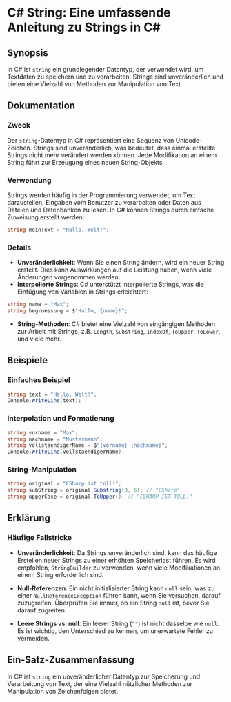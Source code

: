 <!--
Meta Description: # C# String: Eine umfassende Anleitung zu Strings in C# ## Synopsis In C# ist `string` ein grundlegender Datentyp, der verwendet wird, um Textdaten zu...
Meta Keywords: string, strings, csharp, ist, ein
-->

# C# String: Eine umfassende Anleitung zu Strings in C#

## Synopsis
In C# ist `string` ein grundlegender Datentyp, der verwendet wird, um Textdaten zu speichern und zu verarbeiten. Strings sind unveränderlich und bieten eine Vielzahl von Methoden zur Manipulation von Text.

## Dokumentation
### Zweck
Der `string`-Datentyp in C# repräsentiert eine Sequenz von Unicode-Zeichen. Strings sind unveränderlich, was bedeutet, dass einmal erstellte Strings nicht mehr verändert werden können. Jede Modifikation an einem String führt zur Erzeugung eines neuen String-Objekts.

### Verwendung
Strings werden häufig in der Programmierung verwendet, um Text darzustellen, Eingaben vom Benutzer zu verarbeiten oder Daten aus Dateien und Datenbanken zu lesen. In C# können Strings durch einfache Zuweisung erstellt werden:

```csharp
string meinText = "Hallo, Welt!";
```

### Details
- **Unveränderlichkeit**: Wenn Sie einen String ändern, wird ein neuer String erstellt. Dies kann Auswirkungen auf die Leistung haben, wenn viele Änderungen vorgenommen werden.
- **Interpolierte Strings**: C# unterstützt interpolierte Strings, was die Einfügung von Variablen in Strings erleichtert:

```csharp
string name = "Max";
string begruessung = $"Hallo, {name}!";
```

- **String-Methoden**: C# bietet eine Vielzahl von eingängigen Methoden zur Arbeit mit Strings, z.B. `Length`, `Substring`, `IndexOf`, `ToUpper`, `ToLower`, und viele mehr.

## Beispiele
### Einfaches Beispiel
```csharp
string text = "Hallo, Welt!";
Console.WriteLine(text);
```

### Interpolation und Formatierung
```csharp
string vorname = "Max";
string nachname = "Mustermann";
string vollstaendigerName = $"{vorname} {nachname}";
Console.WriteLine(vollstaendigerName);
```

### String-Manipulation
```csharp
string original = "CSharp ist toll!";
string subString = original.Substring(0, 6); // "CSharp"
string upperCase = original.ToUpper(); // "CSHARP IST TOLL!"
```

## Erklärung
### Häufige Fallstricke
- **Unveränderlichkeit**: Da Strings unveränderlich sind, kann das häufige Erstellen neuer Strings zu einer erhöhten Speicherlast führen. Es wird empfohlen, `StringBuilder` zu verwenden, wenn viele Modifikationen an einem String erforderlich sind.
  
- **Null-Referenzen**: Ein nicht initialisierter String kann `null` sein, was zu einer `NullReferenceException` führen kann, wenn Sie versuchen, darauf zuzugreifen. Überprüfen Sie immer, ob ein String `null` ist, bevor Sie darauf zugreifen.

- **Leere Strings vs. null**: Ein leerer String (`""`) ist nicht dasselbe wie `null`. Es ist wichtig, den Unterschied zu kennen, um unerwartete Fehler zu vermeiden.

## Ein-Satz-Zusammenfassung
In C# ist `string` ein unveränderlicher Datentyp zur Speicherung und Verarbeitung von Text, der eine Vielzahl nützlicher Methoden zur Manipulation von Zeichenfolgen bietet.